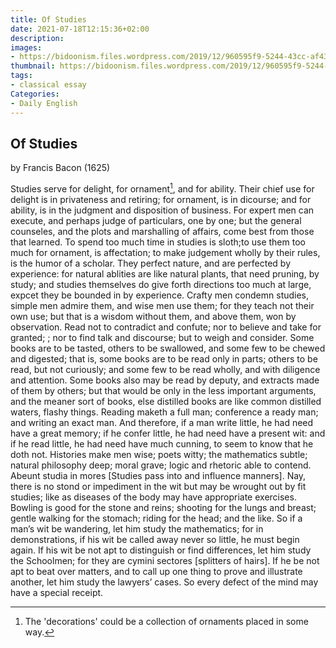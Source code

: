 ```yaml
---
title: Of Studies
date: 2021-07-18T12:15:36+02:00
description:
images:
- https://bidoonism.files.wordpress.com/2019/12/960595f9-5244-43cc-af43-4841464eb08d.jpeg
thumbnail: https://bidoonism.files.wordpress.com/2019/12/960595f9-5244-43cc-af43-4841464eb08d.jpeg
tags:
- classical essay
Categories:
- Daily English
---
```


## Of Studies
by Francis Bacon (1625)

Studies serve for delight, for ornament[^or], and for ability. Their chief use for delight is in privateness and retiring; for ornament, is in dicourse; and for ability, is in the judgment and disposition of business. For expert men can execute, and perhaps judge of particulars, one by one; but the general counseles, and the plots and marshalling of affairs, come best from those that learned. To spend too much time in studies is sloth;to use them too much for ornament, is affectation; to make judgement wholly by their rules, is the humor of a scholar. They perfect nature, and are perfected by experience: for natural ablities are like natural plants, that need pruning, by study; and studies themselves do give forth directions too much at large, expcet they be bounded in by experience. Crafty men condemn studies, simple men admire them, and wise men use them; for they teach not their own use; but that is a wisdom without them, and above them, won by observation. Read not to contradict and confute; nor to believe and take for granted; ; nor to find talk and discourse; but to weigh and consider. Some books are to be tasted, others to be swallowed, and some few to be chewed and digested; that is, some books are to be read only in parts; others to be read, but not curiously; and some few to be read wholly, and with diligence and attention. Some books also may be read by deputy, and extracts made of them by others; but that would be only in the less important arguments, and the meaner sort of books, else distilled books are like common distilled waters, flashy things. Reading maketh a full man; conference a ready man; and writing an exact man. And therefore, if a man write little, he had need have a great memory; if he confer little, he had need have a present wit: and if he read little, he had need have much cunning, to seem to know that he doth not. Histories make men wise; poets witty; the mathematics subtle; natural philosophy deep; moral grave; logic and rhetoric able to contend. Abeunt studia in mores [Studies pass into and influence manners]. Nay, there is no stond or impediment in the wit but may be wrought out by fit studies; like as diseases of the body may have appropriate exercises. Bowling is good for the stone and reins; shooting for the lungs and breast; gentle walking for the stomach; riding for the head; and the like. So if a man’s wit be wandering, let him study the mathematics; for in demonstrations, if his wit be called away never so little, he must begin again. If his wit be not apt to distinguish or find differences, let him study the Schoolmen; for they are cymini sectores [splitters of hairs]. If he be not apt to beat over matters, and to call up one thing to prove and illustrate another, let him study the lawyers’ cases. So every defect of the mind may have a special receipt.

[^or]: The 'decorations' could be a collection of ornaments placed in some way.
